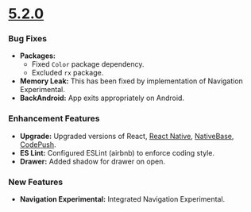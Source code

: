 # [5.2.0](http://gitstrap.com/strapmobile/NativeStarterPro/tags/v5.2.0)

### Bug Fixes

- **Packages:**
    -   Fixed `Color` package dependency.
    -   Excluded `rx` package.
- **Memory Leak:** This has been fixed by implementation of Navigation Experimental.
- **BackAndroid:** App exits appropriately on Android.

### Enhancement Features

- **Upgrade:** Upgraded versions of React, [React Native](https://facebook.github.io/react-native/), [NativeBase](http://nativebase.io/), [CodePush](https://github.com/Microsoft/react-native-code-push).
- **ES Lint:** Configured ESLint (airbnb) to enforce coding style.
- **Drawer:** Added shadow for drawer on open.


### New Features

- **Navigation Experimental:** Integrated Navigation Experimental.